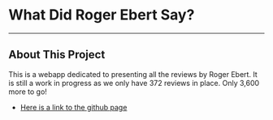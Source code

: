 # What Did Roger Ebert Say?

---

## About This Project

This is a webapp dedicated to presenting all the reviews by Roger Ebert. It is still a work in progress as we only have 372 reviews in place. Only 3,600 more to go!

- [Here is a link to the github page](https://wmiguel.github.io/rogerebert/)
